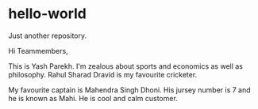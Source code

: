 # hello-world
Just another repository.

Hi Teammembers,

This is Yash Parekh.
I'm zealous about sports and economics as well as philosophy.
Rahul Sharad Dravid is my favourite cricketer.

My favourite captain is Mahendra Singh Dhoni.
His jursey number is 7 and he is known as Mahi.
He is cool and calm customer.
